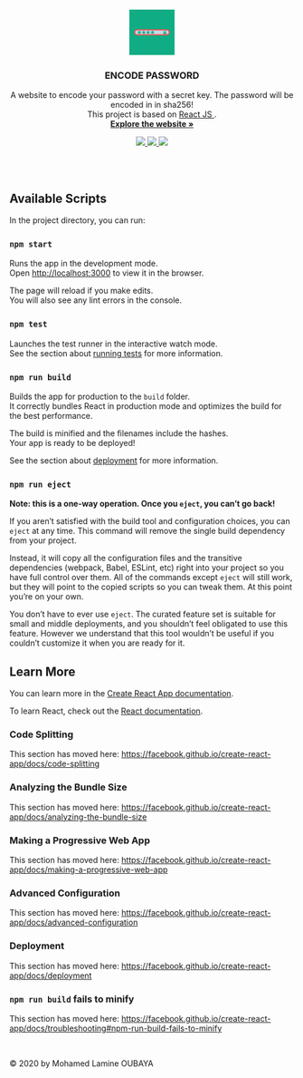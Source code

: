 <!-- PROJECT LOGO -->
<br />
<p align="center">
  <a href="https://amine1921.github.io/ml-website">
    <img src="./public/logo512.png" alt="Logo" width="80" height="80">
  </a>

  <h3 align="center">ENCODE PASSWORD</h3>

  <p align="center">
    A website to encode your password with a secret key. The password will be encoded in  in sha256!
    <br />
    This project is based on 
    <a href="https://fr.reactjs.org">
    React JS </a> .
    <br />
    <a href="https://encodepassword.com"><strong>Explore the website »</strong></a>
    <br />
  </p>
  <p align="center">
    <a href="https://www.linkedin.com/in/mohamed-lamine-oubaya-124326194"><img src="https://img.shields.io/badge/linkedin-%230077B5.svg?&style=for-the-badge&logo=linkedin&logoColor=white"> </a>
    <a href="https://github.com/AMINE1921"><img src="https://img.shields.io/badge/github-%23100000.svg?&style=for-the-badge&logo=github&logoColor=white"> </a>
    <a href="http://discordapp.com/channels/@AMINE#5328"><img src="https://img.shields.io/badge/discord-%237289DA.svg?&style=for-the-badge&logo=discord&logoColor=white"> </a>
  </p>
</p>
<br />
<br />

## Available Scripts

In the project directory, you can run:

### `npm start`

Runs the app in the development mode.<br />
Open [http://localhost:3000](http://localhost:3000) to view it in the browser.

The page will reload if you make edits.<br />
You will also see any lint errors in the console.

### `npm test`

Launches the test runner in the interactive watch mode.<br />
See the section about [running tests](https://facebook.github.io/create-react-app/docs/running-tests) for more information.

### `npm run build`

Builds the app for production to the `build` folder.<br />
It correctly bundles React in production mode and optimizes the build for the best performance.

The build is minified and the filenames include the hashes.<br />
Your app is ready to be deployed!

See the section about [deployment](https://facebook.github.io/create-react-app/docs/deployment) for more information.

### `npm run eject`

**Note: this is a one-way operation. Once you `eject`, you can’t go back!**

If you aren’t satisfied with the build tool and configuration choices, you can `eject` at any time. This command will remove the single build dependency from your project.

Instead, it will copy all the configuration files and the transitive dependencies (webpack, Babel, ESLint, etc) right into your project so you have full control over them. All of the commands except `eject` will still work, but they will point to the copied scripts so you can tweak them. At this point you’re on your own.

You don’t have to ever use `eject`. The curated feature set is suitable for small and middle deployments, and you shouldn’t feel obligated to use this feature. However we understand that this tool wouldn’t be useful if you couldn’t customize it when you are ready for it.

## Learn More

You can learn more in the [Create React App documentation](https://facebook.github.io/create-react-app/docs/getting-started).

To learn React, check out the [React documentation](https://reactjs.org/).

### Code Splitting

This section has moved here: https://facebook.github.io/create-react-app/docs/code-splitting

### Analyzing the Bundle Size

This section has moved here: https://facebook.github.io/create-react-app/docs/analyzing-the-bundle-size

### Making a Progressive Web App

This section has moved here: https://facebook.github.io/create-react-app/docs/making-a-progressive-web-app

### Advanced Configuration

This section has moved here: https://facebook.github.io/create-react-app/docs/advanced-configuration

### Deployment

This section has moved here: https://facebook.github.io/create-react-app/docs/deployment

### `npm run build` fails to minify

This section has moved here: https://facebook.github.io/create-react-app/docs/troubleshooting#npm-run-build-fails-to-minify

<br />

© 2020 by Mohamed Lamine OUBAYA

